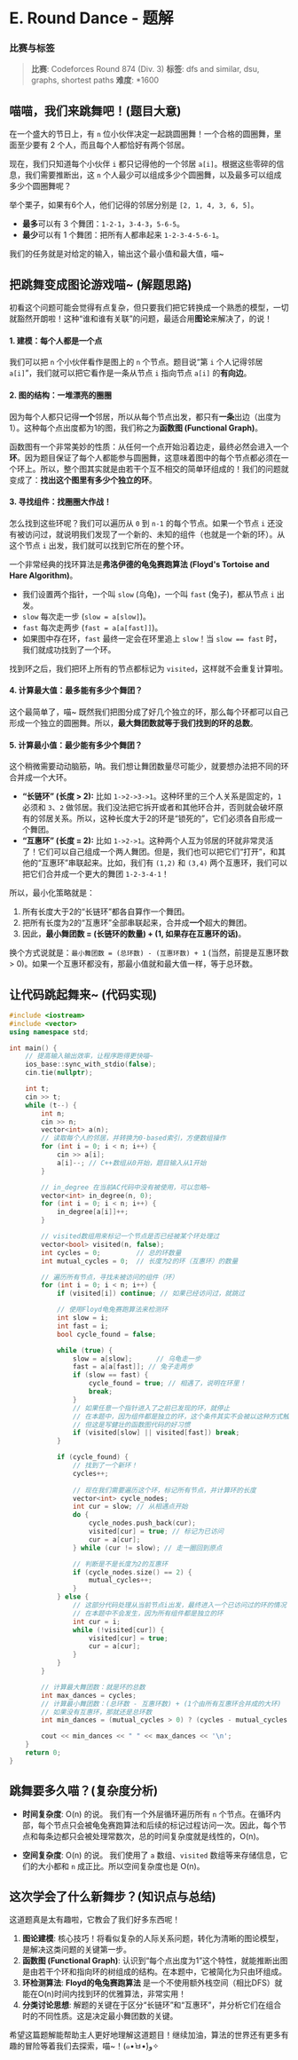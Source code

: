 # E. Round Dance - 题解

### 比赛与标签
> **比赛**: Codeforces Round 874 (Div. 3)
> **标签**: dfs and similar, dsu, graphs, shortest paths
> **难度**: *1600

## 喵喵，我们来跳舞吧！(题目大意)
在一个盛大的节日上，有 `n` 位小伙伴决定一起跳圆圈舞！一个合格的圆圈舞，里面至少要有 2 个人，而且每个人都恰好有两个邻居。

现在，我们只知道每个小伙伴 `i` 都只记得他的一个邻居 `a[i]`。根据这些零碎的信息，我们需要推断出，这 `n` 个人最少可以组成多少个圆圈舞，以及最多可以组成多少个圆圈舞呢？

举个栗子，如果有6个人，他们记得的邻居分别是 `[2, 1, 4, 3, 6, 5]`。
- **最多**可以有 3 个舞团：`1-2-1`，`3-4-3`，`5-6-5`。
- **最少**可以有 1 个舞团：把所有人都串起来 `1-2-3-4-5-6-1`。

我们的任务就是对给定的输入，输出这个最小值和最大值，喵~

## 把跳舞变成图论游戏喵~ (解题思路)

初看这个问题可能会觉得有点复杂，但只要我们把它转换成一个熟悉的模型，一切就豁然开朗啦！这种“谁和谁有关联”的问题，最适合用**图论**来解决了，的说！

#### 1. 建模：每个人都是一个点
我们可以把 `n` 个小伙伴看作是图上的 `n` 个节点。题目说“第 `i` 个人记得邻居 `a[i]`”，我们就可以把它看作是一条从节点 `i` 指向节点 `a[i]` 的**有向边**。

#### 2. 图的结构：一堆漂亮的圈圈
因为每个人都只记得**一个**邻居，所以从每个节点出发，都只有**一条**出边（出度为1）。这种每个点出度都为1的图，我们称之为**函数图 (Functional Graph)**。

函数图有一个非常美妙的性质：从任何一个点开始沿着边走，最终必然会进入一个**环**。因为题目保证了每个人都能参与圆圈舞，这意味着图中的每个节点都必须在一个环上。所以，整个图其实就是由若干个互不相交的简单环组成的！我们的问题就变成了：**找出这个图里有多少个独立的环**。

#### 3. 寻找组件：找圈圈大作战！
怎么找到这些环呢？我们可以遍历从 `0` 到 `n-1` 的每个节点。如果一个节点 `i` 还没有被访问过，就说明我们发现了一个新的、未知的组件（也就是一个新的环）。从这个节点 `i` 出发，我们就可以找到它所在的整个环。

一个非常经典的找环算法是**弗洛伊德的龟兔赛跑算法 (Floyd's Tortoise and Hare Algorithm)**。
- 我们设置两个指针，一个叫 `slow` (乌龟)，一个叫 `fast` (兔子)，都从节点 `i` 出发。
- `slow` 每次走一步 (`slow = a[slow]`)。
- `fast` 每次走两步 (`fast = a[a[fast]]`)。
- 如果图中存在环，`fast` 最终一定会在环里追上 `slow`！当 `slow == fast` 时，我们就成功找到了一个环。

找到环之后，我们把环上所有的节点都标记为 `visited`，这样就不会重复计算啦。

#### 4. 计算最大值：最多能有多少个舞团？
这个最简单了，喵~ 既然我们把图分成了好几个独立的环，那么每个环都可以自己形成一个独立的圆圈舞。所以，**最大舞团数就等于我们找到的环的总数**。

#### 5. 计算最小值：最少能有多少个舞团？
这个稍微需要动动脑筋，呐。我们想让舞团数量尽可能少，就要想办法把不同的环合并成一个大环。
- **“长链环” (长度 > 2):** 比如 `1->2->3->1`。这种环里的三个人关系是固定的，`1` 必须和 `3`、`2` 做邻居。我们没法把它拆开或者和其他环合并，否则就会破坏原有的邻居关系。所以，这种长度大于2的环是“锁死的”，它们必须各自形成一个舞团。
- **“互惠环” (长度 = 2):** 比如 `1->2->1`。这种两个人互为邻居的环就非常灵活了！它们可以自己组成一个两人舞团。但是，我们也可以把它们“打开”，和其他的“互惠环”串联起来。比如，我们有 `(1,2)` 和 `(3,4)` 两个互惠环，我们可以把它们合并成一个更大的舞团 `1-2-3-4-1`！

所以，最小化策略就是：
1.  所有长度大于2的“长链环”都各自算作一个舞团。
2.  把所有长度为2的“互惠环”全部串联起来，合并成**一个**超大的舞团。
3.  因此，**最小舞团数 = (长链环的数量) + (1, 如果存在互惠环的话)**。

换个方式说就是：`最小舞团数 = (总环数) - (互惠环数) + 1` (当然，前提是互惠环数 > 0)。如果一个互惠环都没有，那最小值就和最大值一样，等于总环数。

## 让代码跳起舞来~ (代码实现)
```cpp
#include <iostream>
#include <vector>
using namespace std;

int main() {
    // 提高输入输出效率，让程序跑得更快喵~
    ios_base::sync_with_stdio(false);
    cin.tie(nullptr);

    int t;
    cin >> t;
    while (t--) {
        int n;
        cin >> n;
        vector<int> a(n);
        // 读取每个人的邻居，并转换为0-based索引，方便数组操作
        for (int i = 0; i < n; i++) {
            cin >> a[i];
            a[i]--; // C++数组从0开始，题目输入从1开始
        }

        // in_degree 在当前AC代码中没有被使用，可以忽略~
        vector<int> in_degree(n, 0);
        for (int i = 0; i < n; i++) {
            in_degree[a[i]]++;
        }

        // visited数组用来标记一个节点是否已经被某个环处理过
        vector<bool> visited(n, false);
        int cycles = 0;         // 总的环数量
        int mutual_cycles = 0;  // 长度为2的环（互惠环）的数量

        // 遍历所有节点，寻找未被访问的组件（环）
        for (int i = 0; i < n; i++) {
            if (visited[i]) continue; // 如果已经访问过，就跳过

            // 使用Floyd龟兔赛跑算法来检测环
            int slow = i;
            int fast = i;
            bool cycle_found = false;

            while (true) {
                slow = a[slow];      // 乌龟走一步
                fast = a[a[fast]]; // 兔子走两步
                if (slow == fast) {
                    cycle_found = true; // 相遇了，说明在环里！
                    break;
                }
                // 如果任意一个指针进入了之前已发现的环，就停止
                // 在本题中，因为组件都是独立的环，这个条件其实不会被以这种方式触发
                // 但这是写健壮的函数图代码的好习惯
                if (visited[slow] || visited[fast]) break;
            }

            if (cycle_found) {
                // 找到了一个新环！
                cycles++;
                
                // 现在我们需要遍历这个环，标记所有节点，并计算环的长度
                vector<int> cycle_nodes;
                int cur = slow; // 从相遇点开始
                do {
                    cycle_nodes.push_back(cur);
                    visited[cur] = true; // 标记为已访问
                    cur = a[cur];
                } while (cur != slow); // 走一圈回到原点

                // 判断是不是长度为2的互惠环
                if (cycle_nodes.size() == 2) {
                    mutual_cycles++;
                }
            } else {
                // 这部分代码处理从当前节点i出发，最终进入一个已访问过的环的情况
                // 在本题中不会发生，因为所有组件都是独立的环
                int cur = i;
                while (!visited[cur]) {
                    visited[cur] = true;
                    cur = a[cur];
                }
            }
        }

        // 计算最大舞团数：就是环的总数
        int max_dances = cycles;
        // 计算最小舞团数：(总环数 - 互惠环数) + (1个由所有互惠环合并成的大环)
        // 如果没有互惠环，那就还是总环数
        int min_dances = (mutual_cycles > 0) ? (cycles - mutual_cycles + 1) : cycles;

        cout << min_dances << " " << max_dances << '\n';
    }
    return 0;
}
```

## 跳舞要多久喵？(复杂度分析)
- **时间复杂度**: O(n) 的说。
  我们有一个外层循环遍历所有 `n` 个节点。在循环内部，每个节点只会被龟兔赛跑算法和后续的标记过程访问一次。因此，每个节点和每条边都只会被处理常数次，总的时间复杂度就是线性的，O(n)。

- **空间复杂度**: O(n) 的说。
  我们使用了 `a` 数组、`visited` 数组等来存储信息，它们的大小都和 `n` 成正比。所以空间复杂度也是 O(n)。

## 这次学会了什么新舞步？(知识点与总结)
这道题真是太有趣啦，它教会了我们好多东西呢！

1.  **图论建模**: 核心技巧！将看似复杂的人际关系问题，转化为清晰的图论模型，是解决这类问题的关键第一步。
2.  **函数图 (Functional Graph)**: 认识到“每个点出度为1”这个特性，就能推断出图是由若干个环和指向环的树组成的结构。在本题中，它被简化为只由环组成。
3.  **环检测算法**: **Floyd的龟兔赛跑算法** 是一个不使用额外栈空间（相比DFS）就能在O(n)时间内找到环的优雅算法，非常实用！
4.  **分类讨论思想**: 解题的关键在于区分“长链环”和“互惠环”，并分析它们在组合时的不同性质。这是决定最小舞团数的关键。

希望这篇题解能帮助主人更好地理解这道题目！继续加油，算法的世界还有更多有趣的冒险等着我们去探索，喵~！(๑•̀ㅂ•́)و✧
